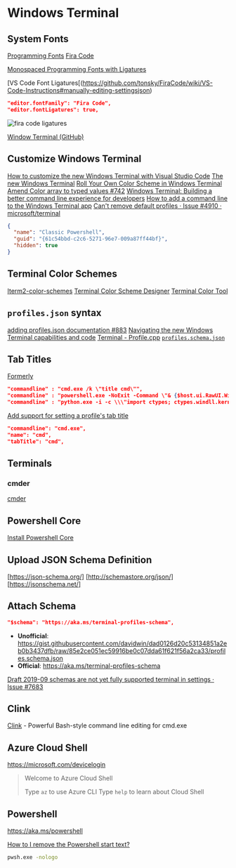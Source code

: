 # Windows Terminal

## System Fonts

[Programming Fonts](https://app.programmingfonts.org/#firacode)
[Fira Code](https://github.com/tonsky/FiraCode)

[Monospaced Programming Fonts with Ligatures](https://www.hanselman.com/blog/MonospacedProgrammingFontsWithLigatures.aspx)

[VS Code Font Ligatures[(https://github.com/tonsky/FiraCode/wiki/VS-Code-Instructions#manually-editing-settingsjson)

```json
"editor.fontFamily": "Fira Code",
"editor.fontLigatures": true,
```

![fira code ligatures](https://github.com/tonsky/FiraCode/raw/master/showcases/all_ligatures.png)


[Window Terminal (GitHub)](https://github.com/microsoft/terminal)

## Customize Windows Terminal

[How to customize the new Windows Terminal with Visual Studio Code](https://dev.to/expertsinside/how-to-customize-the-new-windows-terminal-with-visual-studio-code-56b1)
[The new Windows Terminal](https://nickymeuleman.netlify.com/blog/windows-terminal)
[Roll Your Own Color Scheme in Windows Terminal](https://dev.to/teckert/roll-your-own-color-scheme-in-windows-terminal-466b)
[Amend Color array to typed values #742](https://github.com/microsoft/terminal/pull/742)
[Windows Terminal: Building a better command line experience for developers](https://www.youtube.com/watch?v=KMudkRcwjCw)
[How to add a command line to the Windows Terminal app](https://www.addictivetips.com/windows-tips/add-a-command-line-windows-terminal-app/)
[Can't remove default profiles · Issue #4910 · microsoft/terminal](https://github.com/microsoft/terminal/issues/4910)

```json
{
  "name": "Classic Powershell",
  "guid": "{61c54bbd-c2c6-5271-96e7-009a87ff44bf}",
  "hidden": true
}
```

## Terminal Color Schemes

[Iterm2-color-schemes](https://iterm2colorschemes.com/)
[Terminal Color Scheme Designer](https://terminal.sexy/)
[Terminal Color Tool](https://github.com/microsoft/terminal/tree/v0.3.2171.0/src/tools/ColorTool)

## `profiles.json` syntax

[adding profiles.json documentation #883](https://github.com/microsoft/terminal/pull/883)
[Navigating the new Windows Terminal capabilities and code](http://timheuer.com/blog/archive/2019/05/13/building-windows-terminal-navigating-source-and-profile-settings.aspx)
[Terminal - Profile.cpp](https://github.com/microsoft/Terminal/blob/master/src/cascadia/TerminalApp/Profile.cpp)
[`profiles.schema.json`](https://gist.github.com/davidwin/dad0126d20c53134851a2eb0b3437dfb)

## Tab Titles

[Formerly](https://github.com/microsoft/terminal/issues/608#issuecomment-506009571)

```json
"commandline" : "cmd.exe /k \"title cmd\"",
"commandline" : "powershell.exe -NoExit -Command \"& {$host.ui.RawUI.WindowTitle = 'ps'}\"",
"commandline" : "python.exe -i -c \\\"import ctypes; ctypes.windll.kernel32.SetConsoleTitleW('py')\\\""
```

[Add support for setting a profile's tab title](https://github.com/microsoft/terminal/pull/1358)

```json
"commandline": "cmd.exe",
"name": "cmd",
"tabTitle": "cmd",
```


## Terminals

### cmder

[cmder](https://github.com/cmderdev/cmder)

## Powershell Core

[Install Powershell Core](https://github.com/powershell/powershell)



## Upload JSON Schema Definition

[https://json-schema.org/]
[http://schemastore.org/json/]
[https://jsonschema.net/]

## Attach Schema

```json
"$schema": "https://aka.ms/terminal-profiles-schema",
```

* **Unofficial**: <https://gist.githubusercontent.com/davidwin/dad0126d20c53134851a2eb0b3437dfb/raw/85e2ce051ec59916be0c07dda61f621f56a2ca33/profiles.schema.json>
* **Official**: <https://aka.ms/terminal-profiles-schema>

[Draft 2019-09 schemas are not yet fully supported terminal in settings · Issue #7683](https://github.com/microsoft/terminal/issues/7683)

## Clink

[Clink](http://mridgers.github.io/clink/) - Powerful Bash-style command line editing for cmd.exe


## Azure Cloud Shell

https://microsoft.com/devicelogin


> Welcome to Azure Cloud Shell
>
> Type `az` to use Azure CLI
> Type `help` to learn about Cloud Shell


## Powershell

https://aka.ms/powershell

[How to I remove the Powershell start text?](https://stackoverflow.com/a/48263119/1366033)

```bash
pwsh.exe -nologo
```
